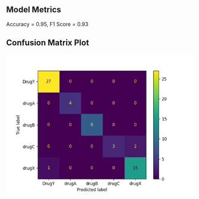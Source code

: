 ## Model Metrics

Accuracy = 0.95, F1 Score = 0.93
## Confusion Matrix Plot
![Confusion Matrix](./Results/model_results.png)
